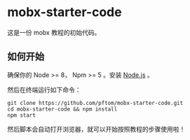 # mobx-starter-code

这是一份 mobx 教程的初始代码。



## 如何开始

确保你的 Node >= 8， Npm >= 5 。安装 [Node.js](http://nodejs.org/) 。

然后在终端运行如下命令：

```shell
git clone https://github.com/pftom/mobx-starter-code.git
cd mobx-starter-code && npm install
npm start
```

然后脚本会自动打开浏览器，就可以开始按照教程的步骤使用啦！